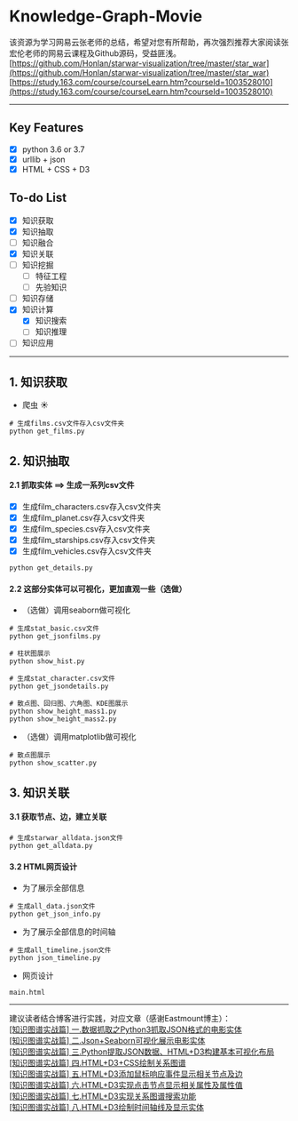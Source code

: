# Knowledge-Graph-Movie
该资源为学习网易云张老师的总结，希望对您有所帮助，再次强烈推荐大家阅读张宏伦老师的网易云课程及Github源码，受益匪浅。 <br />
[https://github.com/Honlan/starwar-visualization/tree/master/star_war](https://github.com/Honlan/starwar-visualization/tree/master/star_war) <br />
[https://study.163.com/course/courseLearn.htm?courseId=1003528010](https://study.163.com/course/courseLearn.htm?courseId=1003528010) <br />
***
## Key Features
- [x] python 3.6 or 3.7
- [x] urllib + json
- [x] HTML + CSS + D3

## To-do List
- [x] 知识获取
- [x] 知识抽取
- [ ] 知识融合
- [x] 知识关联
- [ ] 知识挖掘
    - [ ] 特征工程
    - [ ] 先验知识
- [ ] 知识存储
- [x] 知识计算
    - [x] 知识搜索
    - [ ] 知识推理
- [ ] 知识应用
***
## 1. 知识获取
- 爬虫 :sunny:
```
# 生成films.csv文件存入csv文件夹
python get_films.py
```
## 2. 知识抽取
#### 2.1 抓取实体 ==> 生成一系列csv文件
- [x] 生成film_characters.csv存入csv文件夹
- [x] 生成film_planet.csv存入csv文件夹
- [x] 生成film_species.csv存入csv文件夹
- [x] 生成film_starships.csv存入csv文件夹
- [x] 生成film_vehicles.csv存入csv文件夹
```
python get_details.py
```
#### 2.2 这部分实体可以可视化，更加直观一些（选做）
- （选做）调用seaborn做可视化
```
# 生成stat_basic.csv文件
python get_jsonfilms.py

# 柱状图展示
python show_hist.py

# 生成stat_character.csv文件
python get_jsondetails.py

# 散点图、回归图、六角图、KDE图展示
python show_height_mass1.py
python show_height_mass2.py
```
- （选做）调用matplotlib做可视化
```
# 散点图展示
python show_scatter.py
```
## 3. 知识关联
#### 3.1 获取节点、边，建立关联 
```
# 生成starwar_alldata.json文件
python get_alldata.py
```
#### 3.2 HTML网页设计
- 为了展示全部信息
```
# 生成all_data.json文件
python get_json_info.py
```
- 为了展示全部信息的时间轴
```
# 生成all_timeline.json文件
python json_timeline.py
```
- 网页设计
```
main.html
```
***
建议读者结合博客进行实践，对应文章（感谢Eastmount博主）： <br />
[[知识图谱实战篇] 一.数据抓取之Python3抓取JSON格式的电影实体](https://blog.csdn.net/eastmount/article/details/86714051) <br />
[[知识图谱实战篇] 二.Json+Seaborn可视化展示电影实体](https://blog.csdn.net/Eastmount/article/details/86739154) <br />
[[知识图谱实战篇] 三.Python提取JSON数据、HTML+D3构建基本可视化布局](https://blog.csdn.net/Eastmount/article/details/86755610) <br />
[[知识图谱实战篇] 四.HTML+D3+CSS绘制关系图谱](https://blog.csdn.net/Eastmount/article/details/87090486) <br />
[[知识图谱实战篇] 五.HTML+D3添加鼠标响应事件显示相关节点及边](https://blog.csdn.net/Eastmount/article/details/87116136) <br />
[[知识图谱实战篇] 六.HTML+D3实现点击节点显示相关属性及属性值](https://blog.csdn.net/Eastmount/article/details/87193405) <br />
[[知识图谱实战篇] 七.HTML+D3实现关系图谱搜索功能](https://blog.csdn.net/Eastmount/article/details/87270150) <br />
[[知识图谱实战篇] 八.HTML+D3绘制时间轴线及显示实体](https://blog.csdn.net/Eastmount/article/details/87371200) <br />

 
 
